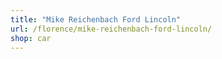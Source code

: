 ```yaml
---
title: "Mike Reichenbach Ford Lincoln"
url: /florence/mike-reichenbach-ford-lincoln/
shop: car
---
```

